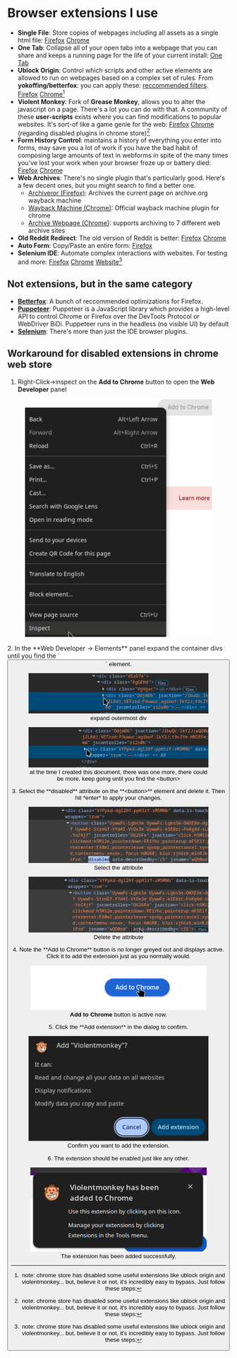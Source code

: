 <style>
@import url(https://pfahlr.github.io/default.css);
</style>
# Browser extensions I use

- **Single File**: Store copies of webpages including all assets as a single html file: [Firefox](https://addons.mozilla.org/en-US/firefox/addon/single-file/) [Chrome](https://chromewebstore.google.com/detail/singlefile/mpiodijhokgodhhofbcjdecpffjipkle)
- **One Tab**: Collapse all of your open tabs into a webpage that you can share and keeps a running page for the life of your current install: [One Tab](https://addons.mozilla.org/en-US/firefox/addon/onetab/)
- **Ublock Origin**: Control which scripts and other active elements are allowed to run on webpages based on a complex set of rules. From **yokoffing/betterfox**: you can apply these: [reccommended filters](https://github.com/yokoffing/filterlists#guidelines). [Firefox](https://addons.mozilla.org/en-US/firefox/addon/ublock-origin/) [Chrome](https://chromewebstore.google.com/detail/ublock-origin/cjpalhdlnbpafiamejdnhcphjbkeiagm)[^1]
- **Violent Monkey**: Fork of **Grease Monkey**,  allows you to alter the javascript on a page. There's a lot you can do with that. A community of these **user-scripts** exists where you can find modifications to popular websites. It's sort-of like a game genie for the web: [Firefox](https://addons.mozilla.org/en-US/firefox/addon/violentmonkey/) [Chrome](https://chromewebstore.google.com/detail/violentmonkey/jinjaccalgkegednnccohejagnlnfdag) (regarding disabled plugins in chrome store)[^1]
- **Form History Control**: maintains a history of everything you enter into forms, may save you a lot of work if you have the bad habit of composing large amounts of text in webforms in spite of the many times you've lost your work when your browser froze up or battery died:  [Firefox](https://addons.mozilla.org/en-US/firefox/addon/form-history-control/) [Chrome](https://chromewebstore.google.com/detail/form-history-control-ii/lpcccgcdjibejkgiaeijbmkpbnbkglkb)
- **Web Archives**: There's no single plugin that's particularly good. Here's a few decent ones, but you might search to find a better one. 
  - [Archiveror (Firefox)](https://addons.mozilla.org/en-US/firefox/addon/archiveror/): Archives the current page on archive.org wayback machine
  - [Wayback Machine (Chrome)](https://chromewebstore.google.com/detail/wayback-machine/fpnmgdkabkmnadcjpehmlllkndpkmiak): Official wayback machine plugin for chrome
  - [Archive Webpage (Chrome)](https://chromewebstore.google.com/detail/archive-page/gcaimhkfmliahedmeklebabdgagipbia): supports archiving to 7 different web archive sites
- **Old Reddit Redirect**: The old version of Reddit is better: [Firefox](https://addons.mozilla.org/en-US/firefox/addon/old-reddit-redirect) [Chrome](https://chromewebstore.google.com/detail/old-reddit-redirect/dneaehbmnbhcippjikoajpoabadpodje) 
- **Auto Form**: Copy/Paste an entire form: [Firefox](https://addons.mozilla.org/en-US/firefox/addon/auto-form/)
- **Selenium IDE**: Automate complex interactions with websites. For testing and more: [Firefox](https://addons.mozilla.org/en-US/firefox/addon/selenium-ide/) [Chrome](https://chromewebstore.google.com/detail/selenium-ide/mooikfkahbdckldjjndioackbalphokd) [Website](https://www.selenium.dev/selenium-ide/)[^1]


## Not extensions, but in the same category

- [**Betterfox**](https://github.com/yokoffing/Betterfox): A bunch of reccommended optimizations for Firefox.
- [**Puppeteer**](https://pptr.dev/): Puppeteer is a JavaScript library which provides a high-level API to control Chrome or Firefox over the DevTools Protocol or WebDriver BiDi. Puppeteer runs in the headless (no visible UI) by default
- [**Selenium**](https://www.selenium.dev/): There's more than just the IDE browser plugins.

## Workaround for disabled extensions in chrome web store

[^1]:note: chrome store has disabled some useful extensions like ublock origin and violentmonkey... but, believe it or not, it's incredibly easy to bypass. Just follow these steps:

1. Right-Click->inspect on the **Add to Chrome** button to open the **Web Developer** panel
<figure>
<img src="./images/step-1-inspect-disabled-chrome-extension-add-button.png" alt="Image shows the mouse over *inspect* option of the right click menu from the *add to chrome* button"/>
<figcaption></figcaption>
</figure>
2. In the **Web Developer -> Elements** panel expand the container divs until you find the `<button>` element. 
<figure>
<img src="./images/step-2-part-1-expand-wrapper-div.png" alt="Image shows mouse pointer clicking on containing div in web developer panel"/>
<figcaption>expand outermost div</figcaption>
</figure>
<figure>
<img src="./images/step-2-part-2-expand-another-wrapper-div.png" alt="Image shows mouse pointer clicking on nested container div in web developer panel"/>
<figcaption>at the time I created this document, there was one more, there could be more, keep going until you find the &lt;button&gt;</figcaption>
</figure>
3. Select the **disabled** attribute on the **&lt;button&gt;** element and delete it. Then hit *enter* to apply your changes.
<figure>
<img src="./images/step-3-part-1-select-and-erase-disabled-attribute.png" alt="Image shows the *disabled* attributed selected in the web developer addon elements page"/>
<figcaption>Select the attribute</figcaption>
</figure>
<figure>
<img src="./images/step-3-part-2-select-and-erase-disabled-attribute.png" alt="Image shows the *disabled* attributed deleted in the web developer addon elements page"/>
<figcaption>Delete the attribute</figcaption>
</figure>
4. Note the **Add to Chrome** button is no longer greyed out and displays active. Click it to add the extension just as you normally would.
<figure>
<img src="./images/step-4-note-add-is-enabled-and-click-to-install-normally.png" alt="Image shows active *Add to Chrome* button"/>
<figcaption><strong>Add to Chrome</strong> button is active now.</figcaption>
</figure>
5. Click the **Add extension** in the dialog to confirm. 
<figure>
<img src="./images/step-5-confirm-add-extension.png" alt="Image shows confirm add extension dialog"/>
<figcaption>Confirm you want to add the extension.</figcaption>
</figure>
6. The extension should be enabled just like any other.
<figure>
<img src="./images/step-6-success.png" alt="Image shows extension is added"/>
<figcaption>The extension has been added successfully.</figcaption>
</figure>

